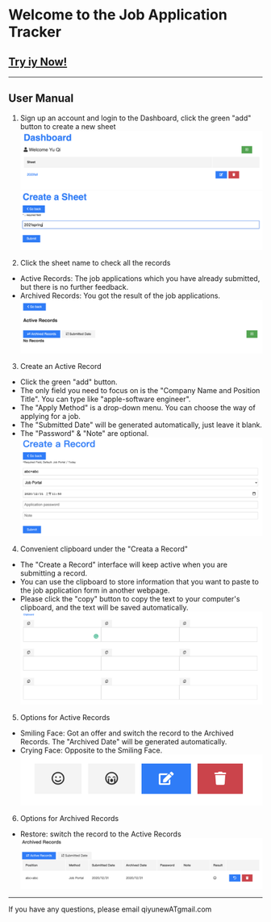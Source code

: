 # Welcome to the Job Application Tracker
## [Try iy Now!](https://mighty-lowlands-73122.herokuapp.com)
---
## User Manual

1. Sign up an account and login to the Dashboard, click the green "add" button to create a new sheet
![1](img/1.png)
![2](img/2.png)

2. Click the sheet name to check all the records
- Active Records: The job applications which you have already submitted, but there is no further feedback.
- Archived Records: You got the result of the job applications.
![3](img/3.png)

3. Create an Active Record
- Click the green "add" button.
- The only field you need to focus on is the "Company Name and Position Title". You can type like "apple-software engineer".
- The "Apply Method" is a drop-down menu. You can choose the way of applying for a job.
- The "Submitted Date" will be generated automatically, just leave it blank.
- The "Password" & "Note" are optional.
![4](img/4.png)

4. Convenient clipboard under the "Creata a Record"
- The "Create a Record" interface will keep active when you are submitting a record.
- You can use the clipboard to store information that you want to paste to the job application form in another webpage.
- Please click the "copy" button to copy the text to your computer's clipboard, and the text will be saved automatically.
![5](img/5.png)

5. Options for Active Records
- Smiling Face: Got an offer and switch the record to the Archived Records. The "Archived Date" will be generated automatically.
- Crying Face: Opposite to the Smiling Face.
![6](img/6.png)

6. Options for Archived Records
- Restore: switch the record to the Active Records
![7](img/7.png)

---
If you have any questions, please email qiyunewATgmail.com

